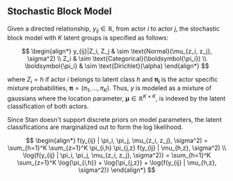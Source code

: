 
Stochastic Block Model
---

Given a directed relationship, $y_{ij} \in \mathbb{R}$, from actor $i$
to actor $j$, the stochastic block model with $K$ latent groups is
specified as follows:

$$
\begin{align*}
y_{ij}|Z_i, Z_j & \sim \text{Normal}(\mu_{z_i, z_j}, \sigma^2) \\
Z_i & \sim \text{Categorical}(\boldsymbol{\pi_i}) \\
\boldsymbol{\pi_i} & \sim \text{Dirichlet}(\alpha)
\end{align*}
$$

where $Z_i = h$ if actor $i$ belongs to latent class $h$ and
$\boldsymbol{\pi_i}$ is the actor specific mixture probabilities,
$\boldsymbol{\pi} = (\pi_1, \ldots, \pi_K)$. Thus, $y$ is modeled as a
mixture of gaussians where the location parameter, 
$\boldsymbol{\mu}\in \mathbb{R}^{K \times K}$, is indexed by the 
latent classification of both actors.

Since Stan doesn't support discrete priors on model parameters, the
latent classifications are marginalized out to form the log
likelihood.

$$
\begin{align*}
f(y_{ij} | \pi_i, \pi_j, \mu_{z_i, z_j}, \sigma^2) =
  \sum_{h=1}^K \sum_{z=1}^K \pi_{i,h} \pi_{j,z} f(y_{ij} | \mu_{h,z}, \sigma^2) \\
\log{f(y_{ij} | \pi_i, \pi_j, \mu_{z_i, z_j}, \sigma^2)} =
  \sum_{h=1}^K \sum_{z=1}^K \log{\pi_{i,h}} +  \log{\pi_{j,z}} +
    \log{f(y_{ij} | \mu_{h,z}, \sigma^2)}
\end{align*}
$$
